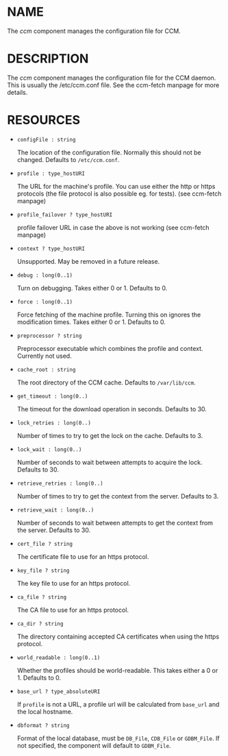 # NAME

The _ccm_ component manages the configuration file
for CCM.

# DESCRIPTION

The _ccm_ component manages the configuration file for the CCM
daemon.  This is usually the /etc/ccm.conf file. See the ccm-fetch
manpage for more details.

# RESOURCES

- `configFile : string`

    The location of the configuration file.  Normally this should not be
    changed. Defaults to `/etc/ccm.conf`.

- `profile : type_hostURI`

    The URL for the machine's profile.  You can use either the http or
    https protocols (the file protocol is also possible eg. for tests).
    (see ccm-fetch manpage)

- `profile_failover ? type_hostURI`

    profile failover URL in case the above is not working (see ccm-fetch manpage)

- `context ? type_hostURI`

    Unsupported. May be removed in a future release.

- `debug : long(0..1)`

    Turn on debugging.  Takes either 0 or 1.  Defaults to 0.

- `force : long(0..1)`

    Force fetching of the machine profile.  Turning this on ignores the
    modification times.  Takes either 0 or 1.  Defaults to 0.

- `preprocessor ? string`

    Preprocessor executable which combines the profile and context.
    Currently not used.

- `cache_root : string`

    The root directory of the CCM cache.  Defaults to `/var/lib/ccm`.

- `get_timeout : long(0..)`

    The timeout for the download operation in seconds.  Defaults to 30.

- `lock_retries : long(0..)`

    Number of times to try to get the lock on the cache.  Defaults to 3.

- `lock_wait : long(0..)`

    Number of seconds to wait between attempts to acquire the lock.  Defaults to 30.

- `retrieve_retries : long(0..)`

    Number of times to try to get the context from the server.  Defaults to 3.

- `retrieve_wait : long(0..)`

    Number of seconds to wait between attempts to get the context from the
    server.  Defaults to 30.

- `cert_file ? string`

    The certificate file to use for an https protocol.

- `key_file ? string`

    The key file to use for an https protocol.

- `ca_file ? string`

    The CA file to use for an https protocol.

- `ca_dir ? string`

    The directory containing accepted CA certificates when using the https
    protocol.

- `world_readable : long(0..1)`

    Whether the profiles should be world-readable.  This takes either a 0
    or 1.  Defaults to 0.

- `base_url ? type_absoluteURI`

    If `profile` is not a URL, a profile url will be calculated from
    `base_url` and the local hostname.

- `dbformat ? string`

    Format of the local database, must be `DB_File`, `CDB_File` or `GDBM_File`.
    If not specified, the component will default to `GDBM_File`.
